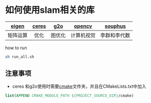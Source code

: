 # 如何使用slam相关的库

<div align="center">

| [eigen](https://github.com/liuqian62/lib_use/tree/main/eigen) | [ceres](https://github.com/liuqian62/lib_use/tree/main/ceres) | [g2o](https://github.com/liuqian62/lib_use/tree/main/g2o) | [opencv](https://github.com/liuqian62/lib_use/tree/main/opencv) | [souphus](https://github.com/liuqian62/lib_use/tree/main/sophus)|
| :---: | :---: |  :---: | :---: |:---: |
| 矩阵运算 | 优化 |图优化 | 计算机视觉|李群和李代数|
</div>

how to run 
```bash
sh run_all.sh
```

## 注意事项
* ceres 和g2o使用时需要[cmake](https://github.com/liuqian62/lib_use/tree/main/ceres/cmake)文件夹，并且在CMakeLists.txt中加入
```cmake
list(APPEND CMAKE_MODULE_PATH ${PROJECT_SOURCE_DIR}/cmake)
```
